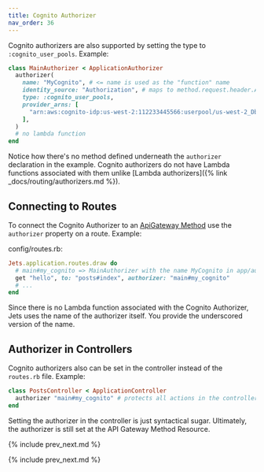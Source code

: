 ```yaml
---
title: Cognito Authorizer
nav_order: 36
---
```


Cognito authorizers are also supported by setting the type to `:cognito_user_pools`. Example:

```ruby
class MainAuthorizer < ApplicationAuthorizer
  authorizer(
    name: "MyCognito", # <= name is used as the "function" name
    identity_source: "Authorization", # maps to method.request.header.Authorization
    type: :cognito_user_pools,
    provider_arns: [
      "arn:aws:cognito-idp:us-west-2:112233445566:userpool/us-west-2_DbXaf8jP7",
    ],
  )
  # no lambda function
end
```

Notice how there's no method defined underneath the `authorizer` declaration in the example. Cognito authorizers do not have Lambda functions associated with them unlike [Lambda authorizers]({% link _docs/routing/authorizers.md %}).

## Connecting to Routes

To connect the Cognito Authorizer to an [ApiGateway Method](https://docs.aws.amazon.com/AWSCloudFormation/latest/UserGuide/aws-resource-apigateway-method.html) use the `authorizer` property on a route.  Example:

config/routes.rb:

```ruby
Jets.application.routes.draw do
  # main#my_cognito => MainAuthorizer with the name MyCognito in app/authorizers/main_authorizer.rb
  get "hello", to: "posts#index", authorizer: "main#my_cognito"
  # ...
end
```

Since there is no Lambda function associated with the Cognito Authorizer, Jets uses the name of the authorizer itself.  You provide the underscored version of the name.

## Authorizer in Controllers

Cognito authorizers also can be set in the controller instead of the `routes.rb` file. Example:

```ruby
class PostsController < ApplicationController
  authorizer "main#my_cognito" # protects all actions in the controller
end
```

Setting the authorizer in the controller is just syntactical sugar. Ultimately, the authorizer is still set at the API Gateway Method Resource.

{% include prev_next.md %}

{% include prev_next.md %}
